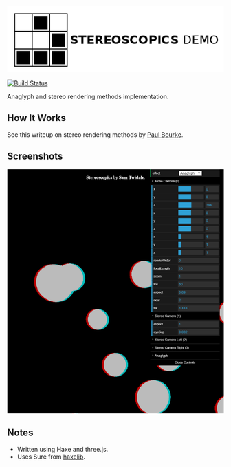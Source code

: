 ![Project logo](screenshots/stereoscopics_logo.png?raw=true "Stereoscopics Logo")

[![Build Status](https://img.shields.io/travis/Tw1ddle/Stereosopics.svg?style=flat-square)](https://travis-ci.org/Tw1ddle/Stereosopics)

Anaglyph and stereo rendering methods implementation.

## How It Works ##

See this writeup on stereo rendering methods by [Paul Bourke](http://paulbourke.net/stereographics/stereorender/).

## Screenshots ##

![Screenshot](https://github.com/Tw1ddle/Stereoscopics/blob/master/screenshots/anaglyph.png?raw=true "Anaglyph Stereo Rendering Screenshot 2")

## Notes ##
* Written using Haxe and three.js.
* Uses Sure from [haxelib](http://lib.haxe.org/).